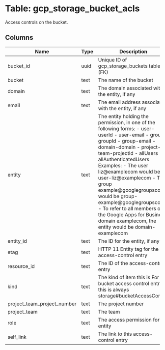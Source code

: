 
# Table: gcp_storage_bucket_acls
Access controls on the bucket.
## Columns
| Name        | Type           | Description  |
| ------------- | ------------- | -----  |
|bucket_id|uuid|Unique ID of gcp_storage_buckets table (FK)|
|bucket|text|The name of the bucket|
|domain|text|The domain associated with the entity, if any|
|email|text|The email address associated with the entity, if any|
|entity|text|The entity holding the permission, in one of the following forms: - user-userId - user-email - group-groupId - group-email - domain-domain - project-team-projectId - allUsers - allAuthenticatedUsers Examples: - The user liz@examplecom would be user-liz@examplecom - The group example@googlegroupscom would be group-example@googlegroupscom - To refer to all members of the Google Apps for Business domain examplecom, the entity would be domain-examplecom|
|entity_id|text|The ID for the entity, if any|
|etag|text|HTTP 11 Entity tag for the access-control entry|
|resource_id|text|The ID of the access-control entry|
|kind|text|The kind of item this is For bucket access control entries, this is always storage#bucketAccessControl|
|project_team_project_number|text|The project number|
|project_team|text|The team|
|role|text|The access permission for the entity|
|self_link|text|The link to this access-control entry|
